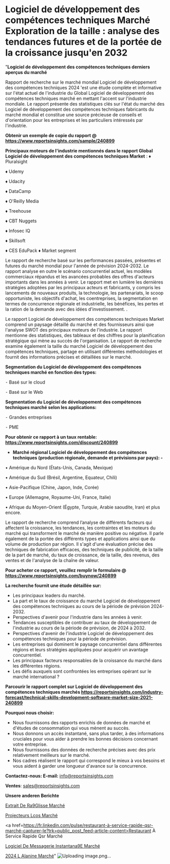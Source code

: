 # Logiciel de développement des compétences techniques Marché Exploration de la taille : analyse des tendances futures et de la portée de la croissance jusqu'en 2032

"<strong>Logiciel de développement des compétences techniques derniers aperçus du marché</strong>

Rapport de recherche sur le marché mondial Logiciel de développement des compétences techniques 2024 'est une étude complète et informative sur l'état actuel de l'industrie du Global Logiciel de développement des compétences techniques marché en mettant l'accent sur l'industrie mondiale. Le rapport présente des statistiques clés sur l'état du marché des Logiciel de développement des compétences techniques fabricants du marché mondial et constitue une source précieuse de conseils et d'orientation pour les entreprises et les particuliers intéressés par l'industrie.

<strong>Obtenir un exemple de copie du rapport @ <a href=https://www.reportsinsights.com/sample/240899>https://www.reportsinsights.com/sample/240899</a></strong>

<strong>Principaux moteurs de l'industrie mentionnés dans le rapport Global Logiciel de développement des compétences techniques Market</strong> :
♦ Pluralsight

♦ Udemy

♦ Udacity

♦ DataCamp

♦ O&#39;Reilly Media

♦ Treehouse

♦ CBT Nuggets

♦ Infosec IQ

♦ Skillsoft

♦ CES EduPack
♦ Market segment

Le rapport de recherche basé sur les performances passées, présentes et futures du marché mondial pour l'année de prévision 2024-2032. Le rapport analyse en outre le scénario concurrentiel actuel, les modèles commerciaux répandus et les avancées probables des offres d'acteurs importants dans les années à venir. Le rapport met en lumière les dernières stratégies adoptées par les principaux acteurs et fabricants, y compris les lancements de nouveaux produits, la technologie, les partenariats, le scoop opportuniste, les objectifs d'achat, les coentreprises, la segmentation en termes de concurrence régionale et industrielle, les bénéfices, les pertes et la ration de la demande avec des idées d'investissement. .

Le rapport Logiciel de développement des compétences techniques Market comprend un paysage détaillé du marché et des fournisseurs ainsi que l'analyse SWOT des principaux moteurs de l'industrie. Le rapport mentionne des statistiques, des tableaux et des chiffres pour la planification stratégique qui mène au succès de l'organisation. Le rapport de recherche examine également la taille du marché Logiciel de développement des compétences techniques, partage en utilisant différentes méthodologies et fournit des informations précises et détaillées sur le marché.

<strong>Segmentation du Logiciel de développement des compétences techniques marché en fonction des types:</strong>


⁃ Basé sur le cloud

⁃ Basé sur le Web

<strong>Segmentation du Logiciel de développement des compétences techniques marché selon les applications:</strong>


⁃ Grandes entreprises

⁃ PME

<strong>Pour obtenir ce rapport à un taux rentable: <a href=https://www.reportsinsights.com/discount/240899>https://www.reportsinsights.com/discount/240899</a></strong>
<ul>
  <li><strong>Marché régional Logiciel de développement des compétences techniques (production régionale, demande et prévisions par pays): -</strong></li>
</ul>
• Amérique du Nord (États-Unis, Canada, Mexique)

• Amérique du Sud (Brésil, Argentine, Equateur, Chili)

• Asie-Pacifique (Chine, Japon, Inde, Corée)

• Europe (Allemagne, Royaume-Uni, France, Italie)

• Afrique du Moyen-Orient (Égypte, Turquie, Arabie saoudite, Iran) et plus encore.

Le rapport de recherche comprend l’analyse de différents facteurs qui affectent la croissance, les tendances, les contraintes et les moteurs du marché qui transforment le marché de manière positive ou négative. Il parle également de la portée des différents types et applications ainsi que du volume de production par région. Il s'agit d'une évaluation précise des techniques de fabrication efficaces, des techniques de publicité, de la taille de la part de marché, du taux de croissance, de la taille, des revenus, des ventes et de l'analyse de la chaîne de valeur.

<strong>Pour acheter ce rapport, veuillez remplir le formulaire @   <a href=https://www.reportsinsights.com/buynow/240899>https://www.reportsinsights.com/buynow/240899</a></strong>

<strong>La recherche fournit une étude détaillée sur:</strong>
<ul>
  <li>Les principaux leaders du marché.</li>
  <li>La part et le taux de croissance du marché Logiciel de développement des compétences techniques au cours de la période de prévision 2024-2032.</li>
  <li>Perspectives d'avenir pour l'industrie dans les années à venir.</li>
  <li>Tendances susceptibles de contribuer au taux de développement de l'industrie au cours de la période de prévision, de 2024 à 2032.</li>
  <li>Perspectives d'avenir de l'industrie Logiciel de développement des compétences techniques pour la période de prévision.</li>
  <li>Les entreprises qui dominent le paysage concurrentiel dans différentes régions et leurs stratégies appliquées pour acquérir un avantage concurrentiel.</li>
  <li>Les principaux facteurs responsables de la croissance du marché dans les différentes régions.</li>
  <li>Les défis auxquels sont confrontées les entreprises opérant sur le marché international ?</li>
</ul>

<strong>Parcourir le rapport complet sur Logiciel de développement des compétences techniques marchés <a href=https://reportsinsights.com/industry-forecast/technical-skills-development-software-market-size-2021-240899>https://reportsinsights.com/industry-forecast/technical-skills-development-software-market-size-2021-240899</a></strong>

<strong>Pourquoi nous choisir:</strong>
<ul>
  <li>Nous fournissons des rapports enrichis de données de marché et d'études de consommation qui vous mènent au succès.</li>
  <li>Nous donnons un accès instantané, sans plus tarder, à des informations cruciales pour vous aider à prendre les bonnes décisions concernant votre entreprise.</li>
  <li>Nous fournissons des données de recherche précises avec des prix relativement meilleurs sur le marché.</li>
  <li>Nos cadres réalisent le rapport qui correspond le mieux à vos besoins et vous aident à garder une longueur d'avance sur la concurrence.</li>
</ul>
<strong>Contactez-nous:
</strong><strong>E-mail:</strong> <a href=mailto:info@reportsinsights.com>info@reportsinsights.com</a>

<strong>Ventes</strong>: <a href=mailto:sales@reportsinsights.com>sales@reportsinsights.com</a>

<strong>Unsere anderen Berichte</strong>

<a href=https://www.linkedin.com/pulse/extrait-de-r%C3%A9glisse-march%C3%A9-part-et-croissance-1od8e/>Extrait De Ra9Glisse Marché</a>

<a href=https://www.linkedin.com/pulse/projecteurs-lcos-marchétaille-globale-2024-xhppe/>Projecteurs Lcos Marché</a>

<a href=https://fr.linkedin.com/pulse/restaurant-à-service-rapide-qsr-marché-capturer-le?trk=public_post_feed-article-content>Restaurant À Service Rapide Qsr Marché</a>

<a href=https://www.linkedin.com/pulse/logiciel-de-messagerie-instantan%C3%A9e-march%C3%A9-mwaef/>Logiciel De Messagerie Instantana9E Marché</a>

<a href=https://www.linkedin.com/pulse/2024-l-alanine-march%C3%A9tendance-et-pr%C3%A9visions-gf4uc/>2024 L Alanine Marché</a>"
![Uploading image.png…]()
